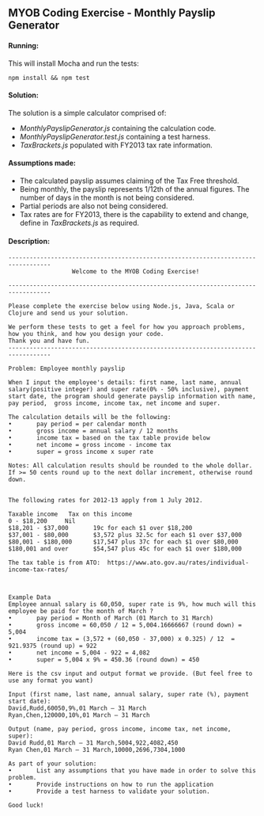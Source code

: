 MYOB Coding Exercise - Monthly Payslip Generator
------------------------------------------------

#### Running:
This will install Mocha and run the tests:
```
npm install && npm test
```

#### Solution:
The solution is a simple calculator comprised of:
- *MonthlyPayslipGenerator.js* containing the calculation code.
- *MonthlyPayslipGenerator.test.js* containing a test harness.
- *TaxBrackets.js* populated with FY2013 tax rate information.

#### Assumptions made:
- The calculated payslip assumes claiming of the Tax Free threshold.
- Being monthly, the payslip represents 1/12th of the annual figures. The number of days in the month is not being considered.
- Partial periods are also not being considered.
- Tax rates are for FY2013, there is the capability to extend and change, define in *TaxBrackets.js* as required.

#### Description:
```
----------------------------------------------------------------------------------
                  Welcome to the MYOB Coding Exercise!

----------------------------------------------------------------------------------

Please complete the exercise below using Node.js, Java, Scala or Clojure and send us your solution.

We perform these tests to get a feel for how you approach problems, how you think, and how you design your code.
Thank you and have fun.
----------------------------------------------------------------------------------

Problem: Employee monthly payslip

When I input the employee's details: first name, last name, annual salary(positive integer) and super rate(0% - 50% inclusive), payment start date, the program should generate payslip information with name, pay period,  gross income, income tax, net income and super.

The calculation details will be the following:
•       pay period = per calendar month
•       gross income = annual salary / 12 months
•       income tax = based on the tax table provide below
•       net income = gross income - income tax
•       super = gross income x super rate

Notes: All calculation results should be rounded to the whole dollar. If >= 50 cents round up to the next dollar increment, otherwise round down.


The following rates for 2012-13 apply from 1 July 2012.

Taxable income   Tax on this income
0 - $18,200     Nil
$18,201 - $37,000       19c for each $1 over $18,200
$37,001 - $80,000       $3,572 plus 32.5c for each $1 over $37,000
$80,001 - $180,000      $17,547 plus 37c for each $1 over $80,000
$180,001 and over       $54,547 plus 45c for each $1 over $180,000

The tax table is from ATO:  https://www.ato.gov.au/rates/individual-income-tax-rates/



Example Data
Employee annual salary is 60,050, super rate is 9%, how much will this employee be paid for the month of March ?
•       pay period = Month of March (01 March to 31 March)
•       gross income = 60,050 / 12 = 5,004.16666667 (round down) = 5,004
•       income tax = (3,572 + (60,050 - 37,000) x 0.325) / 12  = 921.9375 (round up) = 922
•       net income = 5,004 - 922 = 4,082
•       super = 5,004 x 9% = 450.36 (round down) = 450

Here is the csv input and output format we provide. (But feel free to use any format you want)

Input (first name, last name, annual salary, super rate (%), payment start date):
David,Rudd,60050,9%,01 March – 31 March
Ryan,Chen,120000,10%,01 March – 31 March

Output (name, pay period, gross income, income tax, net income, super):
David Rudd,01 March – 31 March,5004,922,4082,450
Ryan Chen,01 March – 31 March,10000,2696,7304,1000

As part of your solution:
•       List any assumptions that you have made in order to solve this problem.
•       Provide instructions on how to run the application
•       Provide a test harness to validate your solution.

Good luck!
```
